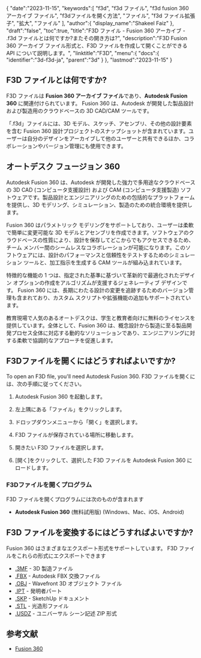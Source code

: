 {
   "date":"2023-11-15",
   "keywords":[
"f3d",
"f3d ファイル",
"f3d fusion 360 アーカイブ ファイル",
"f3dファイルを開く方法",
"ファイル",
"f3d ファイル拡張子",
"拡大",
"ファイル"
],
   "author":{
      "display_name":"Shakeel Faiz"
},
   "draft":"false",
   "toc":true,
   "title":"F3D ファイル - Fusion 360 アーカイブ - .f3d ファイルとは何ですか?またその開き方は?",
   "description":"F3D Fusion 360 アーカイブ ファイル形式と、F3D ファイルを作成して開くことができる API について説明します。",
   "linktitle":"F3D",
   "menu":{
      "docs":{
         "identifier":"3d-f3d-ja",
         "parent":"3d"
}
},
   "lastmod":"2023-11-15"
}

## F3D ファイルとは何ですか?

F3D ファイルは **Fusion 360 アーカイブ ファイル**であり、**Autodesk Fusion 360** に関連付けられています。 Fusion 360 は、Autodesk が開発した製品設計および製造用のクラウドベースの 3D CAD/CAM ツールです。

「.f3d」ファイルには、3D モデル、スケッチ、アセンブリ、その他の設計要素を含む Fusion 360 設計プロジェクトのスナップショットが含まれています。ユーザーは自分のデザインをアーカイブして他のユーザーと共有できるほか、コラボレーションやバージョン管理にも使用できます。

## オートデスク フュージョン 360

Autodesk Fusion 360 は、Autodesk が開発した強力で多用途なクラウドベースの 3D CAD (コンピュータ支援設計) および CAM (コンピュータ支援製造) ソフトウェアです。製品設計とエンジニアリングのための包括的なプラットフォームを提供し、3D モデリング、シミュレーション、製造のための統合環境を提供します。

Fusion 360 はパラメトリック モデリングをサポートしており、ユーザーは柔軟で簡単に変更可能な 3D モデルとアセンブリを作成できます。ソフトウェアのクラウドベースの性質により、設計を保存してどこからでもアクセスできるため、チーム メンバー間のシームレスなコラボレーションが可能になります。このソフトウェアには、設計のパフォーマンスと信頼性をテストするためのシミュレーション ツールと、加工指示を生成する CAM ツールが組み込まれています。

特徴的な機能の 1 つは、指定された基準に基づいて革新的で最適化されたデザイン オプションの作成をアルゴリズムが支援するジェネレーティブ デザインです。 Fusion 360 には、長期にわたる設計の変更を追跡するためのバージョン管理も含まれており、カスタム スクリプトや拡張機能の追加もサポートされています。

教育現場で人気のあるオートデスクは、学生と教育者向けに無料のライセンスを提供しています。全体として、Fusion 360 は、概念設計から製造に至る製品開発プロセス全体に対応する動的なソリューションであり、エンジニアリングに対する柔軟で協調的なアプローチを促進します。

## F3Dファイルを開くにはどうすればよいですか?

To open an F3D file, you'll need Autodesk Fusion 360. F3D ファイルを開くには、次の手順に従ってください。

1. Autodesk Fusion 360 を起動します。

1. 左上隅にある「ファイル」をクリックします。

1. ドロップダウンメニューから「開く」を選択します。

1. F3D ファイルが保存されている場所に移動します。

1. 開きたい F3D ファイルを選択します。

1. [開く]をクリックして、選択した F3D ファイルを Autodesk Fusion 360 にロードします。

### F3Dファイルを開くプログラム

F3D ファイルを開くプログラムには次のものが含まれます

- **Autodesk Fusion 360** (無料試用版) (Windows、Mac、iOS、Android)

## F3D ファイルを変換するにはどうすればよいですか?

Fusion 360 はさまざまなエクスポート形式をサポートしています。 F3D ファイルをこれらの形式にエクスポートできます

- [.3MF](/3d/3mf/) - 3D 製造ファイル
- [.FBX](/3d/fbx/) - Autodesk FBX 交換ファイル
- [.OBJ](/3d/obj/) - Wavefront 3D オブジェクト ファイル
- [.IPT](/3d/ipt/) - 発明者パート
- [.SKP](/image/skp/) - SketchUp ドキュメント
- [.STL](/cad/stl/) - 光造形ファイル
- [.USDZ](/3d/usdz/) - ユニバーサル シーン記述 ZIP 形式

## 参考文献
* [Fusion 360](https://en.wikipedia.org/wiki/Fusion_360)



